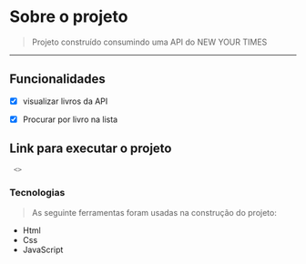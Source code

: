 # Sobre o projeto

> Projeto construído consumindo uma API do NEW YOUR TIMES


---


## Funcionalidades


- [x] visualizar livros da API


- [x] Procurar por livro na lista


## Link para executar o projeto


```bash
 <>

```

### Tecnologias

> As seguinte ferramentas foram usadas na construção do projeto:



- Html
- Css
- JavaScript